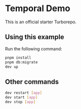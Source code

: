 # Temporal Demo

This is an official starter Turborepo.

## Using this example

Run the following command:

```sh
pnpm install
pnpm db:migrate
dev up
```

## Other commands

```sh
dev restart [app]
dev start [app]
dev stop [app]
```
